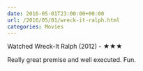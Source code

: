 ```yaml
---
date: 2016-05-01T23:00:00+00:00
url: /2016/05/01/wreck-it-ralph.html
categories: Movies
---
```

Watched Wreck-It Ralph (2012) - ★★★

Really great premise and well executed. Fun.



